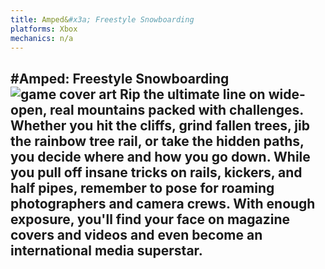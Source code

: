 ```yaml
---
title: Amped&#x3a; Freestyle Snowboarding
platforms: Xbox
mechanics: n/a
---
```

#Amped: Freestyle Snowboarding
![game cover art](//images.igdb.com/igdb/image/upload/t_thumb/ug7f0tbofaiqcjwt1dll.jpg "Logo Title Text 1")
Rip the ultimate line on wide-open, real mountains packed with challenges. Whether you hit the cliffs, grind fallen trees, jib the rainbow tree rail, or take the hidden paths, you decide where and how you go down. While you pull off insane tricks on rails, kickers, and half pipes, remember to pose for roaming photographers and camera crews. With enough exposure, you'll find your face on magazine covers and videos and even become an international media superstar.
-
